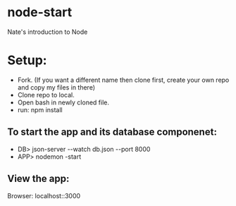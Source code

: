 # node-start
Nate's introduction to Node

# Setup:
* Fork. (If you want a different name then clone first, create your own repo and copy my files in there)
* Clone repo to local.
* Open bash in newly cloned file.
* run: npm install

## To start the app and its database componenet:
* DB> json-server --watch db.json --port 8000
* APP> nodemon -start

## View the app:
Browser: localhost::3000

